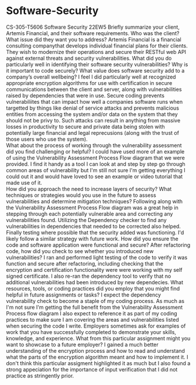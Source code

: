 # Software-Security
CS-305-T5606 Software Security 22EW5
Briefly summarize your client, Artemis Financial, and their software requirements. Who was the client? What issue did they want you to address?
Artemis Financial is a financial consulting companythat develops individual financial plans for their clients.  They wish to modernize their operations and secure their RESTful web API against external threats and security vulnerabilities.
What did you do particularly well in identifying their software security vulnerabilities? Why is it important to code securely? What value does software security add to a company’s overall wellbeing?
I feel I did particularly well at recognized appropriate encryption algorithms for use with certification in secure communications between the client and server, along with vulnerabilities raised by dependencies that were in use.  Secure coding prevents vulnerabiliites that can impact how well a companies software runs when targetted by things like denial of service attacks and prevents malicious entities from accessing the system and/or data on the system that they should not be privy to.  Such attacks can result in anything from massive losses in productivity to secure and private data being stolen with potentially large financial and legal reprecusions (along with the trust of those users who use the system).  
What about the process of working through the vulnerability assessment did you find challenging or helpful?
I could have used more of an example of using the Vulnerability Assessment Process Flow diagram that we were provided.  I find it handy as a tool I can look at and step by step go through common areas of vulnerability but I'm still not sure I'm getting everything I could out it and would have loved to see an example or video tutorial that made use of it.    
How did you approach the need to increase layers of security? What techniques or strategies would you use in the future to assess vulnerabilities and determine mitigation techniques?
Following along with the Vulnerability Assessment Process Flow diagram was a great help in stepping through each potentially vulnerable area and correcting any vulnerabilities found.  Utilizing the Dependency checker to find any vulnerabilities in dependencies that needed to be corrected also helped.  Finally testing where possible that the security added was functioning.  I'd likely follow a similar strategy with future work.
How did you ensure the code and software application were functional and secure? After refactoring code, how did you check to see whether you introduced new vulnerabilities?
I ran and performed light testing of the code to verify it was function and secure after refactoring, including checking that the encryption and certification functionality were were working with my self signed certificate.  I also re-ran the dependency tool to verify that no additional vulnerabilities had been introduced by new dependecies.
What resources, tools, or coding practices did you employ that you might find helpful in future assignments or tasks?
I expect the dependency vulnerability check to become a staple of my coding process.  As much as I'm not sure I'm getting the full benefit from the Vulnerability Assessment Process flow diagram I also expect to reference it as part of my coding practices to make sure I am covering the areas and vulnerabilities listed when securing the code I write.
Employers sometimes ask for examples of work that you have successfully completed to demonstrate your skills, knowledge, and experience. What from this particular assignment might you want to showcase to a future employer?
I gained a much better understanding of the encryption process and how to read and understand what the parts of the encryption algorithm meant and how to implement it.  I don't think this particular assigment highlighted it as much but I also found a strong appeciation for the importance of input verification that I did not practice as stringently prior.
